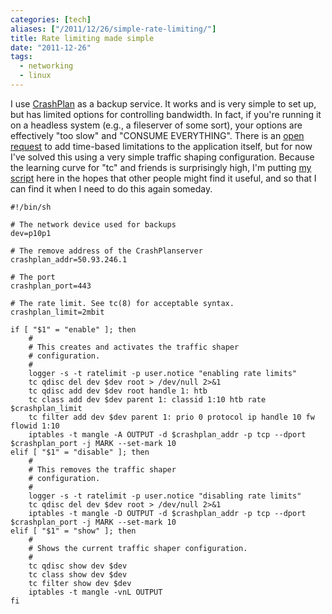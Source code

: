 ```yaml
---
categories: [tech]
aliases: ["/2011/12/26/simple-rate-limiting/"]
title: Rate limiting made simple
date: "2011-12-26"
tags:
  - networking
  - linux
---
```


I use [CrashPlan][1] as a backup service. It works and is very simple to set
up, but has limited options for controlling bandwidth. In fact, if you're
running it on a headless system (e.g., a fileserver of some sort), your options
are effectively "too slow" and "CONSUME EVERYTHING". There is an [open
request][2] to add time-based limitations to the application itself, but for
now I've solved this using a very simple traffic shaping configuration.
Because the learning curve for "tc" and friends is surprisingly high, I'm
putting [my script](https://gist.github.com/larsks/4014881) here in the hopes
that other people might find it useful, and so that I can find it when I need
to do this again someday. 

    #!/bin/sh
     
    # The network device used for backups
    dev=p10p1
     
    # The remove address of the CrashPlanserver
    crashplan_addr=50.93.246.1
     
    # The port
    crashplan_port=443
     
    # The rate limit. See tc(8) for acceptable syntax.
    crashplan_limit=2mbit
     
    if [ "$1" = "enable" ]; then
        #
        # This creates and activates the traffic shaper
        # configuration.
        #
        logger -s -t ratelimit -p user.notice "enabling rate limits"
        tc qdisc del dev $dev root > /dev/null 2>&1
        tc qdisc add dev $dev root handle 1: htb
        tc class add dev $dev parent 1: classid 1:10 htb rate $crashplan_limit
        tc filter add dev $dev parent 1: prio 0 protocol ip handle 10 fw flowid 1:10
        iptables -t mangle -A OUTPUT -d $crashplan_addr -p tcp --dport $crashplan_port -j MARK --set-mark 10
    elif [ "$1" = "disable" ]; then
        #
        # This removes the traffic shaper
        # configuration.
        #
        logger -s -t ratelimit -p user.notice "disabling rate limits"
        tc qdisc del dev $dev root > /dev/null 2>&1
        iptables -t mangle -D OUTPUT -d $crashplan_addr -p tcp --dport $crashplan_port -j MARK --set-mark 10
    elif [ "$1" = "show" ]; then
        #
        # Shows the current traffic shaper configuration.
        #
        tc qdisc show dev $dev
        tc class show dev $dev
        tc filter show dev $dev
        iptables -t mangle -vnL OUTPUT
    fi

[1]: http://www.crashplan.com/
[2]: https://crashplan.zendesk.com/entries/446273-throttle-bandwidth-by-hours?page=1#post_20799486

